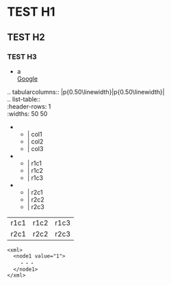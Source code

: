 # TEST H1  
## TEST H2  
### TEST H3  
  
* a  
[Google](http://www.google.co.jp/)

.. tabularcolumns:: |p{0.50\linewidth}|p{0.50\linewidth}|  
.. list-table::  
  :header-rows: 1  
  :widths: 50 50  
  
  * - | col1  
    - | col2  
    - | col3  
  * - | r1c1  
    - | r1c2  
    - | r1c3  
  * - | r2c1  
    - | r2c2  
    - | r2c3  

<table>
  <tr>
    <td>r1c1</td><td>r1c2</td><td>r1c3</td>
  </tr>
  <tr>
    <td>r2c1</td><td>r2c2</td><td>r2c3</td>
  </tr>
</table>

```xml:sample
<xml>
  <node1 value="1">
    ・・・
  </node1>
</xml>
```
